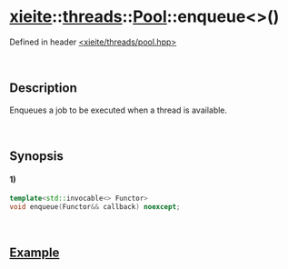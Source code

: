 # [xieite](../../../../../xieite.md)\:\:[threads](../../../../../threads.md)\:\:[Pool](../../../pool.md)\:\:enqueue\<\>\(\)
Defined in header [<xieite/threads/pool.hpp>](../../../../../../include/xieite/threads/pool.hpp)

&nbsp;

## Description
Enqueues a job to be executed when a thread is available.

&nbsp;

## Synopsis
#### 1)
```cpp
template<std::invocable<> Functor>
void enqueue(Functor&& callback) noexcept;
```

&nbsp;

## [Example](../../../pool.md#Example)
